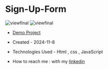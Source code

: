 # Sign-Up-Form
![viewfinal](https://github.com/user-attachments/assets/d6066650-aefd-49da-9337-fbb3567b894f)
![viewfinal](https://github.com/user-attachments/assets/10265d68-e36d-495d-80e7-bed29bce5079)
- [Demo Project](https://fatemeabdolmaleki.github.io/Sign-Up-Form/)

- Created - 2024-11-8

- Technologies Used - Html , css , JavaScript 

- How to reach me : with my [linkedin](https://www.linkedin.com/in/zahra-karami-7643ba231/)
